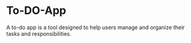 # To-DO-App
 A to-do app is a tool designed to help users manage and organize their tasks and responsibilities.

